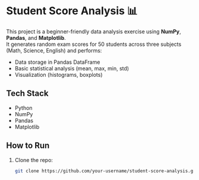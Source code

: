 # Student Score Analysis 📊

This project is a beginner-friendly data analysis exercise using **NumPy**, **Pandas**, and **Matplotlib**.  
It generates random exam scores for 50 students across three subjects (Math, Science, English) and performs:

- Data storage in Pandas DataFrame
- Basic statistical analysis (mean, max, min, std)
- Visualization (histograms, boxplots)

## Tech Stack
- Python
- NumPy
- Pandas
- Matplotlib

## How to Run
1. Clone the repo:
   ```bash
   git clone https://github.com/your-username/student-score-analysis.git
